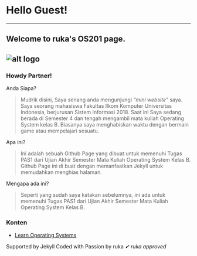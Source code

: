 
# Hello Guest!
---
## Welcome to ruka's OS201 page.
![alt logo](https://raw.githubusercontent.com/rukamudrik/os201/master/44206861.png)
---
### Howdy Partner!
Anda Siapa?
> Mudrik disini, Saya senang anda mengunjungi _"mini website"_ saya. Saya seorang mahasiswa Fakultas Ilkom Komputer Universitas Indonesia, berjurusan Sistem Informasi 2018. Saat ini Saya sedang berada di Semester 4 dan tengah mengambil mata kuliah Operating System kelas B. Biasanya saya menghabiskan waktu dengan bermain game atau mempelajari sesuatu.

Apa ini?
> Ini adalah sebuah Github Page yang dibuat untuk memenuhi Tugas PAS1 dari Ujian Akhir Semester Mata Kuliah Operating System Kelas B. Github Page ini di buat dengan memanfaatkan Jekyll untuk memudahkan menghias halaman.

Mengapa ada ini?
> Seperti yang sudah saya katakan sebelumnya, ini ada untuk memenuhi Tugas PAS1 dari Ujian Akhir Semester Mata Kuliah Operating System Kelas B.

### Konten
- [Learn Operating Systems](URLs/)

Supported by Jekyll
Coded with Passion by ruka
_✔ ruka approved_